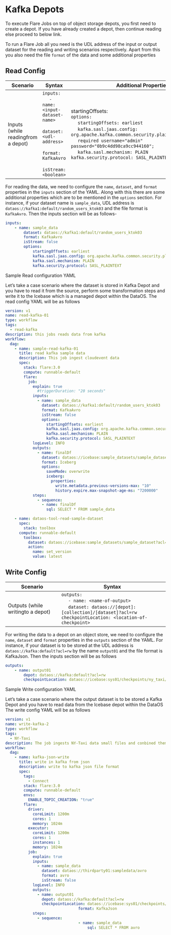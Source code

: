 # Kafka Depots

To execute Flare Jobs on top of object storage depots, you first need to create a depot. If you have already created a depot, then continue reading else proceed to below link.

To run a Flare Job all you need is the UDL address of the input or output dataset for the reading and writing scenarios respectively. Apart from this you also need the file `format` of the data and some additional properties

## Read Config

| Scenario | Syntax | Additional Properties |
| --- | --- | --- |
| Inputs (while readingfrom a depot) | `inputs:` <br>&nbsp;&nbsp;&nbsp;&nbsp; `- name: <input-dataset-name>` <br>&nbsp;&nbsp;&nbsp;&nbsp; `dataset: <udl-address>` <br>&nbsp;&nbsp;&nbsp;&nbsp; `format: KafkaAvro` <br>&nbsp;&nbsp;&nbsp;&nbsp; `isStream: <boolean>` | startingOffsets: <br> `options:` <br>&nbsp;&nbsp;&nbsp;&nbsp; `startingOffsets: earliest` <br>&nbsp;&nbsp;&nbsp;&nbsp; `kafka.sasl.jaas.config: org.apache.kafka.common.security.plain.PlainLoginModule` <br>&nbsp;&nbsp;&nbsp;&nbsp; `required username="admin" password="0b9c4dd98ca9cc944160";` <br>&nbsp;&nbsp;&nbsp;&nbsp; `kafka.sasl.mechanism: PLAIN  kafka.security.protocol: SASL_PLAINTEXT` |

For reading the data, we need to configure the `name`, `dataset`, and `format` properties in the `inputs` section of the YAML. Along with this there are some additional properties which are to be mentioned in the `options` section. For instance, if your dataset name is `sample_data`, UDL address is `dataos://kafka1:default/random_users_ktok03` and the file format is `KafkaAvro`. Then the inputs section will be as follows-

```yaml
inputs:
	- name: sample_data
		dataset: dataos://kafka1:default/random_users_ktok03
		format: KafkaAvro
		isStream: false
		options:
			startingOffsets: earliest
			kafka.sasl.jaas.config: org.apache.kafka.common.security.plain.PlainLoginModule required username="admin" password="0b9c4dd98ca9cc944160";
			kafka.sasl.mechanism: PLAIN
			kafka.security.protocol: SASL_PLAINTEXT
```

Sample Read configuration YAML

Let’s take a case scenario where the dataset is stored in Kafka Depot and you have to read it from the source, perform some transformation steps and write it to the Icebase which is a managed depot within the DataOS. The read config YAML will be as follows

```yaml
version: v1
name: read-kafka-01
type: workflow
tags:
  - read-kafka
description: this jobs reads data from kafka
workflow:
  dag:
    - name: sample-read-kafka-01
      title: read kafka sample data
      description: This job ingest cloudevent data
      spec:
        stack: flare:3.0
        compute: runnable-default
        flare:
          job:
            explain: true
              #triggerDuration: "20 seconds"
            inputs:
              - name: sample_data
                dataset: dataos://kafka1:default/random_users_ktok03
                format: KafkaAvro
                isStream: false
                options:
                  startingOffsets: earliest
                  kafka.sasl.jaas.config: org.apache.kafka.common.security.plain.PlainLoginModule required username="admin" password="0b9c4dd98ca9cc944160";
                  kafka.sasl.mechanism: PLAIN
                  kafka.security.protocol: SASL_PLAINTEXT
            logLevel: INFO
            outputs:
              - name: finalDf
                dataset: dataos://icebase:sample_datasets/sample_dataset_kafkaavro?acl=rw
                format: Iceberg
                options:
                  saveMode: overwrite
                  iceberg:
                    properties:
                      write.metadata.previous-versions-max: "10"
                      history.expire.max-snapshot-age-ms: "7200000"
            steps:
              - sequence:
                - name: finalDf
                  sql: SELECT * FROM sample_data

    - name: dataos-tool-read-sample-dataset
      spec:
        stack: toolbox
      compute: runnable-default
        toolbox:
          dataset: dataos://icebase:sample_datasets/sample_dataset?acl=rw
          action:
            name: set_version
            value: latest
```

## Write Config

| Scenario | Syntax |
| --- | --- |
| Outputs (while writingto a depot) | `outputs:` <br>&nbsp;&nbsp;&nbsp;&nbsp; `- name: <name-of-output>` <br>&nbsp;&nbsp;&nbsp;&nbsp; `dataset: dataos://[depot]:[collection]/[dataset]?acl=rw` <br> `checkpointLocation: <location-of-checkpoint>` |

For writing the data to a depot on an object store, we need to configure the `name`,  `dataset` and `format` properties in the `outputs` section of the YAML. For instance, if your dataset is to be stored at the UDL address is `dataos://kafka:default?acl=rw` by the name `output01` and the file format is KafkaJson. Then the inputs section will be as follows

```yaml
outputs:
	- name: output01
		depot: dataos://kafka:default?acl=rw
		checkpointLocation: dataos://icebase:sys01/checkpoints/ny_taxi/output01/nyt01?acl=rw
```

Sample Write configuration YAML

Let’s take a case scenario where the output dataset is to be stored a Kafka Depot and you have to read data from the Icebase depot within the DataOS The write config YAML will be as follows

```yaml
version: v1
name: write-kafka-2
type: workflow
tags:
  - NY-Taxi
description: The job ingests NY-Taxi data small files and conbined them to one file
workflow:
  dag:
    - name: kafka-json-write
      title: write in kafka from json
      description: write to kafka json file format
      spec:
        tags:
          - Connect
        stack: flare:3.0
        compute: runnable-default
        envs:
          ENABLE_TOPIC_CREATION: "true"
        flare:
          driver:
            coreLimit: 1200m
            cores: 1
            memory: 1024m
          executor:
            coreLimit: 1200m
            cores: 1
            instances: 1
            memory: 1024m
          job:
            explain: true
            inputs:
              - name: sample_data
                dataset: dataos://thirdparty01:sampledata/avro
                format: avro
                isStream: false
            logLevel: INFO
            outputs:
              - name: output01
                depot: dataos://kafka:default?acl=rw
                checkpointLocation: dataos://icebase:sys01/checkpoints/ny_taxi/output01/nyt01?acl=rw
								format: KafkaJson
            steps:
              - sequence: 
								- name: sample_data
									sql: SELECT * FROM avro
```